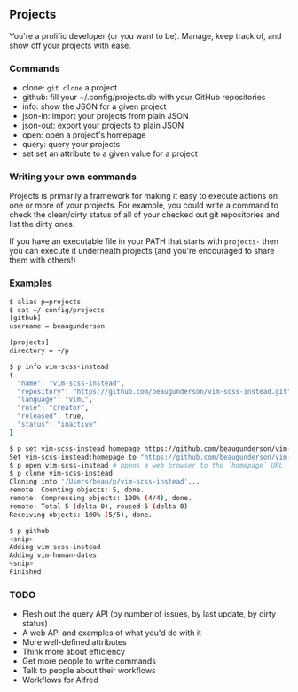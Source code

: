 ## Projects

You're a prolific developer (or you want to be). Manage, keep track of, and show
off your projects with ease.

### Commands

- clone: `git clone` a project
- github: fill your ~/.config/projects.db with your GitHub repositories
- info: show the JSON for a given project
- json-in: import your projects from plain JSON
- json-out: export your projects to plain JSON
- open: open a project's homepage
- query: query your projects
- set set an attribute to a given value for a project

### Writing your own commands

Projects is primarily a framework for making it easy to execute actions on one
or more of your projects. For example, you could write a command to check the
clean/dirty status of all of your checked out git repositories and list the
dirty ones.

If you have an executable file in your PATH that starts with `projects-` then
you can execute it underneath projects (and you're encouraged to share them with
others!)

### Examples

```sh
$ alias p=projects
$ cat ~/.config/projects
[github]
username = beaugunderson

[projects]
directory = ~/p

$ p info vim-scss-instead
{
  "name": "vim-scss-instead",
  "repository": "https://github.com/beaugunderson/vim-scss-instead.git",
  "language": "VimL",
  "role": "creator",
  "released": true,
  "status": "inactive"
}

$ p set vim-scss-instead homepage https://github.com/beaugunderson/vim-scss-instead
Set vim-scss-instead:homepage to "https://github.com/beaugunderson/vim-scss-instead"
$ p open vim-scss-instead # opens a web browser to the `homepage` URL
$ p clone vim-scss-instead
Cloning into '/Users/beau/p/vim-scss-instead'...
remote: Counting objects: 5, done.
remote: Compressing objects: 100% (4/4), done.
remote: Total 5 (delta 0), reused 5 (delta 0)
Receiving objects: 100% (5/5), done.

$ p github
<snip>
Adding vim-scss-instead
Adding vim-human-dates
<snip>
Finished
```

### TODO

- Flesh out the query API (by number of issues, by last update, by dirty status)
- A web API and examples of what you'd do with it
- More well-defined attributes
- Think more about efficiency
- Get more people to write commands
- Talk to people about their workflows
- Workflows for Alfred
